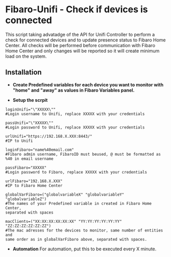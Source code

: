 # Fibaro-Unifi - Check if devices is connected

This script taking advatadge of the API for Unifi Controller to perform a check for connected devices and to update presence status to Fibaro Home Center.
All checks will be performed before communication with Fibaro Home Center and only changes will be reported so it will create minimum load on the system.

## Installation

* **Create Predefined variables for each device you want to monitor with "home" and "away" as values 
 in Fibaro Variables panel.**

* **Setup the scrpit**
```
loginUnifi="\"XXXXX\"" 
#Login username to Unifi, replace XXXXX with your credentials

passUnifi="\"XXXXX\"" 
#Login password to Unifi, replace XXXXX with your credentials

urlUnifi="https://192.168.X.XXX:8443/" 
#IP to Unifi

loginFibaro="name%40email.com" 
#Fibaro admin username, FibaroID must beused, @ must be formatted as %40 in email username

passFibaro="XXXXX" 
#Login password to Fibaro, replace XXXXX with your credentials

urlFibaro="192.168.X.XXX" 
#IP to Fibaro Home Center

globalVarFibaro=("globalvariableX" "globalvariableY" "globalvariableZ")
#The names of your Predefined variable in created in Fibaro Home Center, 
separated with spaces

macClients=("XX:XX:XX:XX:XX:XX" "YY:YY:YY:YY:YY:YY" "ZZ:ZZ:ZZ:ZZ:ZZ:ZZ") 
#The mac adresses for the devices to monitor, same number of entities and 
same order as in globalVarFibaro above, separated with spaces.
```
* **Automation**
For automation, put this to be executed every X minute.
